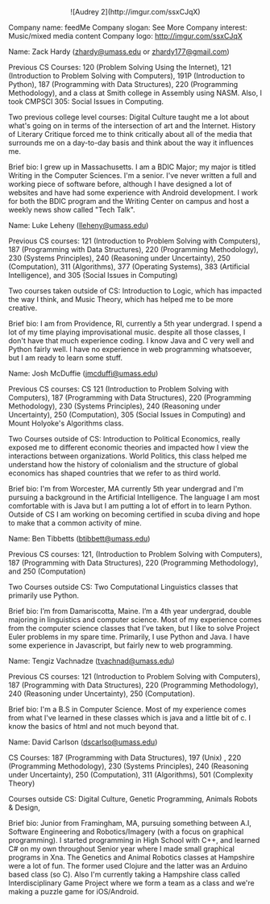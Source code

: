 <center>![Audrey 2](http://imgur.com/ssxCJqX) </center>

Company name: feedMe
Company slogan: See More
Company interest: Music/mixed media content
Company logo: <http://imgur.com/ssxCJqX>

Name: Zack Hardy (<zhardy@umass.edu> or <zhardy177@gmail.com>)

Previous CS Courses: 120 (Problem Solving Using the Internet), 121 (Introduction to Problem Solving with Computers), 191P (Introduction to Python), 187 (Programming with Data Structures), 220 (Programming Methodology), and a class at Smith college in Assembly using NASM. Also, I took CMPSCI 305: Social Issues in Computing.

Two previous college level courses: Digital Culture taught me a lot about what's going on in terms of the intersection of art and the Internet. History of Literary Critique forced me to think critically about all of the media that surrounds me on a day-to-day basis and think about the way it influences me.

Brief bio: I grew up in Massachusetts. I am a BDIC Major; my major is titled Writing in the Computer Sciences. I'm a senior. I've never written a full and working piece of software before, although I have designed a lot of websites and have had some experience with Android development. I work for both the BDIC program and the Writing Center on campus and host a weekly news show called "Tech Talk". 

Name: Luke Leheny (<lleheny@umass.edu>)

Previous CS courses: 121 (Introduction to Problem Solving with Computers), 187 (Programming with Data Structures), 220 (Programming Methodology), 230 (Systems Principles), 240 (Reasoning under Uncertainty), 250 (Computation), 311 (Algorithms), 377 (Operating Systems), 383 (Artificial Intelligence), and 305 (Social Issues in Computing)

Two courses taken outside of CS: Introduction to Logic, which has impacted the way I think, and Music Theory, which has helped me to be more creative.

Brief bio: I am from Providence, RI, currently a 5th year undergrad. I spend a lot of my time playing improvisational music. despite all those classes, I don't have that much experience coding. I know Java and C very well and Python fairly well. I have no experience in web programming whatsoever, but I am ready to learn some stuff.

Name: Josh McDuffie (<jmcduffi@umass.edu>)

Previous CS courses: CS 121 (Introduction to Problem Solving with Computers), 187 (Programming with Data Structures), 220 (Programming Methodology), 230 (Systems Principles), 240 (Reasoning under Uncertainty), 250 (Computation), 305 (Social Issues in Computing) and Mount Holyoke's Algorithms class.

Two Courses outside of CS: Introduction to Political Economics, really exposed me to different economic theories and impacted how I view the interactions between organizations. World Politics, this class helped me understand how the history of colonialism and the structure of global economics has shaped countries that we refer to as third world.

Brief bio: I'm from Worcester, MA currently 5th year undergrad and I'm pursuing a background in the Artificial Intelligence. The language I am most comfortable with is Java but I am putting a lot of effort in to learn Python. Outside of CS I am working on becoming certified in scuba diving and hope to make that a common activity of mine.

Name: Ben Tibbetts (<btibbett@umass.edu>)

Previous CS courses: 121, (Introduction to Problem Solving with Computers), 187 (Programming with Data Structures), 220 (Programming Methodology), and 250 (Computation)

Two Courses outside CS: Two Computational Linguistics classes that primarily use Python.

Brief bio: I’m from Damariscotta, Maine. I’m a 4th year undergrad, double majoring in linguistics and computer science. Most of my experience comes from the computer science classes that I’ve taken, but I like to solve Project Euler problems in my spare time. Primarily, I use Python and Java. I have some experience in Javascript, but fairly new to web programming.

Name: Tengiz Vachnadze (<tvachnad@umass.edu>)

Previous CS courses: 121 (Introduction to Problem Solving with Computers), 187 (Programming with Data Structures), 220 (Programming Methodology), 240 (Reasoning under Uncertainty), 250 (Computation).

Brief bio:  I'm a B.S in Computer Science. Most of my experience comes from what I've learned in these classes which is java and a little bit of c. I know the basics of html and not much beyond that. 

Name: David Carlson (<dscarlso@umass.edu>)

CS Courses:  187 (Programming with Data Structures), 197 (Unix) , 220 (Programming Methodology), 230 (Systems Principles), 240 (Reasoning under Uncertainty), 250 (Computation), 311 (Algorithms), 501 (Complexity Theory)

Courses outside CS: Digital Culture, Genetic Programming, Animals Robots & Design, 

Brief bio: Junior from Framingham, MA, pursuing something between A.I, Software Engineering and Robotics/Imagery (with a focus on graphical programming). I started programming in High School with C++, and learned C# on my own throughout Senior year where I made small graphical programs in Xna. The Genetics and Animal Robotics classes at Hampshire were a lot of fun. The former used Clojure and the latter was an Arduino based class (so C). Also I'm currently taking a Hampshire class called Interdisciplinary Game Project where we form a team as a class and we're making a puzzle game for iOS/Android. 
